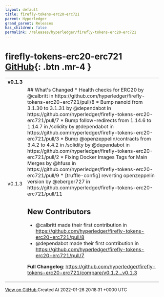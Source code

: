 ```yaml
---
layout: default
title: firefly-tokens-erc20-erc721
parent: Hyperledger
grand_parent: Releases
has_children: false
permalink: /releases/hyperledger/firefly-tokens-erc20-erc721
---
```


# firefly-tokens-erc20-erc721 <span class="fs-3 right-align">[GitHub](https://github.com/hyperledger/firefly-tokens-erc20-erc721){: .btn .mr-4 }</span>


<div>
    <table>
        <tr>
            <td colspan="2">
                <b>
                    v0.1.3
                </b>
            </td>
        </tr>
        <tr>
            <td>
                <span class="chip">
                    v0.1.3
                </span>
            </td>
            <td>
                ## What's Changed
* Health checks for ERC20 by @calbritt in https://github.com/hyperledger/firefly-tokens-erc20-erc721/pull/8
* Bump nanoid from 3.1.30 to 3.1.31 by @dependabot in https://github.com/hyperledger/firefly-tokens-erc20-erc721/pull/7
* Bump follow-redirects from 1.14.6 to 1.14.7 in /solidity by @dependabot in https://github.com/hyperledger/firefly-tokens-erc20-erc721/pull/3
* Bump @openzeppelin/contracts from 3.4.2 to 4.4.2 in /solidity by @dependabot in https://github.com/hyperledger/firefly-tokens-erc20-erc721/pull/2
* Fixing Docker Images Tags for Main Merges by @hfuss in https://github.com/hyperledger/firefly-tokens-erc20-erc721/pull/9
* [truffle-config] reverting openzeppelin version by @eberger727 in https://github.com/hyperledger/firefly-tokens-erc20-erc721/pull/11

## New Contributors
* @calbritt made their first contribution in https://github.com/hyperledger/firefly-tokens-erc20-erc721/pull/8
* @dependabot made their first contribution in https://github.com/hyperledger/firefly-tokens-erc20-erc721/pull/7

**Full Changelog**: https://github.com/hyperledger/firefly-tokens-erc20-erc721/compare/v0.1.2...v0.1.3
            </td>
        </tr>
    </table>
    <a href="https://github.com/hyperledger/firefly-tokens-erc20-erc721/releases/tag/v0.1.3" class=".btn">
        View on GitHub
    </a>
    <span class="right-align">
        Created At 2022-01-26 20:18:31 +0000 UTC
    </span>
</div>

